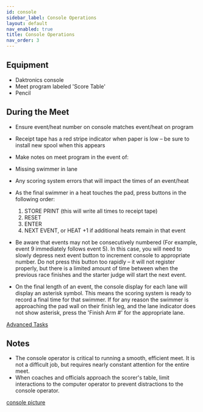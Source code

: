```yaml
---
id: console
sidebar_label: Console Operations
layout: default
nav_enabled: true
title: Console Operations
nav_order: 3
---
```


## Equipment 

   - Daktronics console
   - Meet program labeled 'Score Table'
   - Pencil 

## During the Meet 

  - Ensure event/heat number on console matches event/heat on program
  - Receipt tape has a red stripe indicator when paper is low – be sure to install new spool when this appears
  - Make notes on meet program in the event of:
  -   Missing swimmer in lane
  -   Any scoring system errors that will impact the times of an event/heat
  - As the final swimmer in a heat touches the pad, press buttons in the following order:
    1. STORE PRINT (this will write all times to receipt tape)
    2. RESET
    3. ENTER
    4. NEXT EVENT, or HEAT +1 if additional heats remain in that event 

  - Be aware that events may not be consecutively numbered (For example, event 9 immediately follows event 5).  In this case, you will need to slowly depress next event button to increment console to appropriate number.   Do not press this button too rapidly – it will not register properly, but there is a limited amount of time between when the previous race finishes and the starter judge will start the next event.
  - On the final length of an event, the console display for each lane will display an asterisk symbol.  This means the scoring system is ready to record a final time for that swimmer.   If for any reason the swimmer is approaching the pad wall on their finish leg, and the lane indicator does not show asterisk, press the 'Finish Arm #' for the appropriate lane. 

[Advanced Tasks](console-adv.md)
 
## Notes 

  - The console operator is critical to running a smooth, efficient meet.  It is not a difficult job, but requires nearly constant attention for the entire meet.
  - When coaches and officials approach the scorer's table, limit interactions to the computer operator to prevent distractions to the console operator. 

[console picture](img/daktronics_console.jpg)
